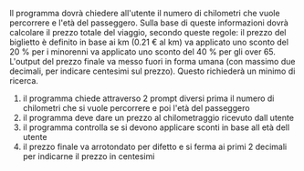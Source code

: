 Il programma dovrà chiedere all'utente il numero di chilometri che vuole percorrere e l'età del passeggero.
Sulla base di queste informazioni dovrà calcolare il prezzo totale del viaggio, secondo queste regole:
il prezzo del biglietto è definito in base ai km (0.21 € al km)
va applicato uno sconto del 20 % per i minorenni
va applicato uno sconto del 40 % per gli over 65.
L'output del prezzo finale va messo fuori in forma umana (con massimo due decimali, per indicare centesimi sul prezzo). Questo richiederà un minimo di ricerca.


1. il programma chiede attraverso 2 prompt diversi prima il numero di chilometri che si vuole percorrere e poi l'età del passeggero
2. il programma deve dare un prezzo al chilometraggio ricevuto dall utente
3. il programma controlla se si devono applicare sconti in base all età dell utente
4. il prezzo finale va arrotondato per difetto e si ferma ai primi 2 decimali per indicarne il prezzo in centesimi 